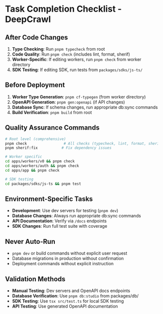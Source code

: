 # Task Completion Checklist - DeepCrawl

## After Code Changes
1. **Type Checking**: Run `pnpm typecheck` from root
2. **Code Quality**: Run `pnpm check` (includes lint, format, sherif)
3. **Worker-Specific**: If editing workers, run `pnpm check` from worker directory
4. **SDK Testing**: If editing SDK, run tests from `packages/sdks/js-ts/`

## Before Deployment
1. **Worker Type Generation**: `pnpm cf-typegen` (from worker directory)
2. **OpenAPI Generation**: `pnpm gen:openapi` (if API changes)
3. **Database Sync**: If schema changes, run appropriate db:sync commands
4. **Build Verification**: `pnpm build` from root

## Quality Assurance Commands
```bash
# Root level (comprehensive)
pnpm check                 # All checks (typecheck, lint, format, sherif)
pnpm sherif:fix           # Fix dependency issues

# Worker specific
cd apps/workers/v0 && pnpm check
cd apps/workers/auth && pnpm check  
cd apps/app && pnpm check

# SDK testing
cd packages/sdks/js-ts && pnpm test
```

## Environment-Specific Tasks
- **Development**: Use dev servers for testing (`pnpm dev`)
- **Database Changes**: Always run appropriate db:sync commands
- **API Documentation**: Verify via `/docs` endpoints
- **SDK Changes**: Run full test suite with coverage

## Never Auto-Run
- `pnpm dev` or build commands without explicit user request
- Database migrations in production without confirmation
- Deployment commands without explicit instruction

## Validation Methods
- **Manual Testing**: Dev servers and OpenAPI docs endpoints
- **Database Verification**: Use `pnpm db:studio` from packages/db/
- **SDK Testing**: Use `tsx src/test.ts` for local SDK testing
- **API Testing**: Use generated OpenAPI documentation